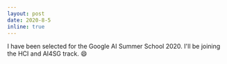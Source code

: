 ```yaml
---
layout: post
date: 2020-8-5
inline: true
---
```


I have been selected for the Google AI Summer School 2020. I'll be joining the HCI and AI4SG track. :smile: